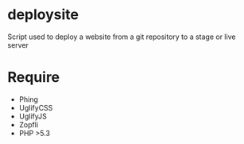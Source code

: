 deploysite
==========


Script used to deploy a website from a git repository to a stage or live server

Require
=======

 - Phing
 - UglifyCSS
 - UglifyJS
 - Zopfli
 - PHP >5.3

